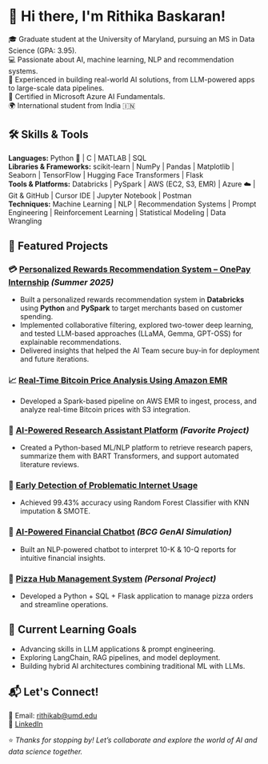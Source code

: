 # 👋 Hi there, I'm Rithika Baskaran!

🎓 Graduate student at the University of Maryland, pursuing an MS in Data Science (GPA: 3.95).  
💻 Passionate about AI, machine learning, NLP and recommendation systems.  
🧩 Experienced in building real-world AI solutions, from LLM-powered apps to large-scale data pipelines.  
🏅 Certified in Microsoft Azure AI Fundamentals.  
🌍 International student from India 🇮🇳  

## 🛠️ Skills & Tools

**Languages:** Python 🐍 | C | MATLAB | SQL   
**Libraries & Frameworks:** scikit-learn | NumPy | Pandas | Matplotlib | Seaborn | TensorFlow | Hugging Face Transformers | Flask  
**Tools & Platforms:** Databricks | PySpark | AWS (EC2, S3, EMR) | Azure ☁️ | Git & GitHub | Cursor IDE | Jupyter Notebook | Postman  
**Techniques:** Machine Learning | NLP | Recommendation Systems | Prompt Engineering | Reinforcement Learning | Statistical Modeling | Data Wrangling  

## 🌟 Featured Projects

### 💳 [Personalized Rewards Recommendation System – OnePay Internship](#) *(Summer 2025)*  
- Built a personalized rewards recommendation system in **Databricks** using **Python** and **PySpark** to target merchants based on customer spending.  
- Implemented collaborative filtering, explored two-tower deep learning, and tested LLM-based approaches (LLaMA, Gemma, GPT-OSS) for explainable recommendations.  
- Delivered insights that helped the AI Team secure buy-in for deployment and future iterations.

### 📈 [Real-Time Bitcoin Price Analysis Using Amazon EMR](https://github.com/causify-ai/tutorials/pull/252)  
- Developed a Spark-based pipeline on AWS EMR to ingest, process, and analyze real-time Bitcoin prices with S3 integration.  

### 🧠 **[AI-Powered Research Assistant Platform](#)** *(Favorite Project)*  
- Created a Python-based ML/NLP platform to retrieve research papers, summarize them with BART Transformers, and support automated literature reviews.

### 🌱 **[Early Detection of Problematic Internet Usage](#)**  
- Achieved 99.43% accuracy using Random Forest Classifier with KNN imputation & SMOTE.

### 💬 **[AI-Powered Financial Chatbot](#)** *(BCG GenAI Simulation)*  
- Built an NLP-powered chatbot to interpret 10-K & 10-Q reports for intuitive financial insights.

### 🍕 **[Pizza Hub Management System](#)** *(Personal Project)*  
- Developed a Python + SQL + Flask application to manage pizza orders and streamline operations.

## 🌱 Current Learning Goals
- Advancing skills in LLM applications & prompt engineering.  
- Exploring LangChain, RAG pipelines, and model deployment.  
- Building hybrid AI architectures combining traditional ML with LLMs.  

## 📬 Let's Connect!
📧 Email: rithikab@umd.edu  
💼 [LinkedIn](https://www.linkedin.com/in/rithika-baskaran322/)  

⭐️ *Thanks for stopping by! Let’s collaborate and explore the world of AI and data science together.*  
